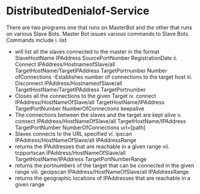 # DistributedDenialof-Service
There are two programs one that runs on MasterBot and the other that runs on various Slave Bots.
Master Bot issues various commands to Slave Bots. Commands include
i. list
- will list all the slaves connected to the master in the format SlaveHostName IPAddress SourcePortNumber RegistrationDate
ii. Connect IPAddress/HostnameofSlave/all TargetHostName/TargetIPAddress TargetPortnumber Number ofConnections
-Establishes number of connections to the target host
iii. Disconnect IPAddress/HostnameofSlave/all TargetHostName/TargetIPAddress TargetPortnumber
- Closes all the connections to the given Target
iv. connect IPAddress/HostNameOfSlave/all TargetHostName/IPAddress TargetPortNumber NumberOfConnections keepalive
- The connections between the slaves and the target are kept alive
v. connect IPAddress/HostNameOfSlave/all TargetHostName/IPAddress TargetPortNumber NumberOfConnections url=[path]
- Slaves connects to the URL specified
vi. ipscan IPAddress/HostNameOfSlave/all IPAddressRange
- returns the IPAddresses that are reachable in a given range
vii. tcpportscan IPAddress/HostNameOfSlave/all TargetHostName/IPAddress TargetPortNumberRange
- returns the portnumbers of the target that can be connected in the given range
viii. geoipscan IPAddress/HostNameOfSlave/all IPAddressRange
- returns the geographic locations of IPAddresses that are reachable in a given range
